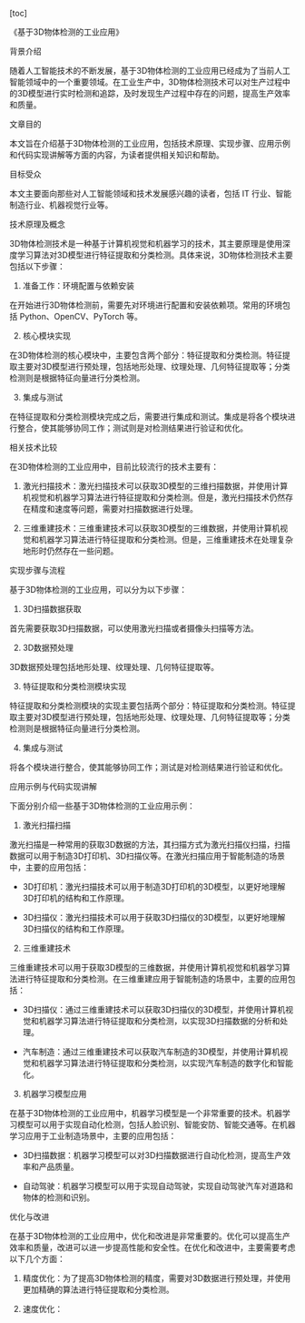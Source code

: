 
[toc]                    
                
                
《基于3D物体检测的工业应用》

背景介绍

随着人工智能技术的不断发展，基于3D物体检测的工业应用已经成为了当前人工智能领域中的一个重要领域。在工业生产中，3D物体检测技术可以对生产过程中的3D模型进行实时检测和追踪，及时发现生产过程中存在的问题，提高生产效率和质量。

文章目的

本文旨在介绍基于3D物体检测的工业应用，包括技术原理、实现步骤、应用示例和代码实现讲解等方面的内容，为读者提供相关知识和帮助。

目标受众

本文主要面向那些对人工智能领域和技术发展感兴趣的读者，包括 IT 行业、智能制造行业、机器视觉行业等。

技术原理及概念

3D物体检测技术是一种基于计算机视觉和机器学习的技术，其主要原理是使用深度学习算法对3D模型进行特征提取和分类检测。具体来说，3D物体检测技术主要包括以下步骤：

1. 准备工作：环境配置与依赖安装

在开始进行3D物体检测前，需要先对环境进行配置和安装依赖项。常用的环境包括 Python、OpenCV、PyTorch 等。

2. 核心模块实现

在3D物体检测的核心模块中，主要包含两个部分：特征提取和分类检测。特征提取主要对3D模型进行预处理，包括地形处理、纹理处理、几何特征提取等；分类检测则是根据特征向量进行分类检测。

3. 集成与测试

在特征提取和分类检测模块完成之后，需要进行集成和测试。集成是将各个模块进行整合，使其能够协同工作；测试则是对检测结果进行验证和优化。

相关技术比较

在3D物体检测的工业应用中，目前比较流行的技术主要有：

1. 激光扫描技术：激光扫描技术可以获取3D模型的三维扫描数据，并使用计算机视觉和机器学习算法进行特征提取和分类检测。但是，激光扫描技术仍然存在精度和速度等问题，需要对扫描数据进行处理。

2. 三维重建技术：三维重建技术可以获取3D模型的三维数据，并使用计算机视觉和机器学习算法进行特征提取和分类检测。但是，三维重建技术在处理复杂地形时仍然存在一些问题。

实现步骤与流程

基于3D物体检测的工业应用，可以分为以下步骤：

1. 3D扫描数据获取

首先需要获取3D扫描数据，可以使用激光扫描或者摄像头扫描等方法。

2. 3D数据预处理

3D数据预处理包括地形处理、纹理处理、几何特征提取等。

3. 特征提取和分类检测模块实现

特征提取和分类检测模块的实现主要包括两个部分：特征提取和分类检测。特征提取主要对3D模型进行预处理，包括地形处理、纹理处理、几何特征提取等；分类检测则是根据特征向量进行分类检测。

4. 集成与测试

将各个模块进行整合，使其能够协同工作；测试是对检测结果进行验证和优化。

应用示例与代码实现讲解

下面分别介绍一些基于3D物体检测的工业应用示例：

1. 激光扫描扫描

激光扫描是一种常用的获取3D数据的方法，其扫描方式为激光扫描仪扫描，扫描数据可以用于制造3D打印机、3D扫描仪等。在激光扫描应用于智能制造的场景中，主要的应用包括：

- 3D打印机：激光扫描技术可以用于制造3D打印机的3D模型，以更好地理解3D打印机的结构和工作原理。

- 3D扫描仪：激光扫描技术可以用于获取3D扫描仪的3D模型，以更好地理解3D扫描仪的结构和工作原理。

2. 三维重建技术

三维重建技术可以用于获取3D模型的三维数据，并使用计算机视觉和机器学习算法进行特征提取和分类检测。在三维重建应用于智能制造的场景中，主要的应用包括：

- 3D扫描仪：通过三维重建技术可以获取3D扫描仪的3D模型，并使用计算机视觉和机器学习算法进行特征提取和分类检测，以实现3D扫描数据的分析和处理。

- 汽车制造：通过三维重建技术可以获取汽车制造的3D模型，并使用计算机视觉和机器学习算法进行特征提取和分类检测，以实现汽车制造的数字化和智能化。

3. 机器学习模型应用

在基于3D物体检测的工业应用中，机器学习模型是一个非常重要的技术。机器学习模型可以用于实现自动化检测，包括人脸识别、智能安防、智能交通等。在机器学习应用于工业制造场景中，主要的应用包括：

- 3D扫描数据：机器学习模型可以对3D扫描数据进行自动化检测，提高生产效率和产品质量。

- 自动驾驶：机器学习模型可以用于实现自动驾驶，实现自动驾驶汽车对道路和物体的检测和识别。

优化与改进

在基于3D物体检测的工业应用中，优化和改进是非常重要的。优化可以提高生产效率和质量，改进可以进一步提高性能和安全性。在优化和改进中，主要需要考虑以下几个方面：

1. 精度优化：为了提高3D物体检测的精度，需要对3D数据进行预处理，并使用更加精确的算法进行特征提取和分类检测。

2. 速度优化：

